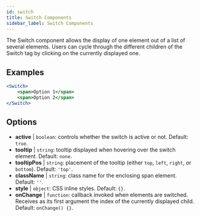 ```yaml
---
id: switch
title: Switch Components
sidebar_label: Switch Components
---
```


The Switch component allows the display of one element out of a list of several elements. Users can cycle through the different children of the Switch tag by clicking on the currently displayed one.

## Examples

```jsx live
<Switch>
    <span>Option 1</span>
    <span>Option 2</span>
</Switch>
```



## Options

* __active__ | `boolean`: controls whether the switch is active or not. Default: `true`.
* __tooltip__ | `string`: tooltip displayed when hovering over the switch element. Default: `none`.
* __tooltipPos__ | `string`: placement of the tooltip (either `top`, `left`, `right`, or `bottom`). Default: `'top'`.
* __className__ | `string`: class name for the enclosing span element. Default: `''`.
* __style__ | `object`: CSS inline styles. Default: `{}`.
* __onChange__ | `function`: callback invoked when elements are switched. Receives as its first argument the index of the currently displayed child. Default: `onChange() {}`.

